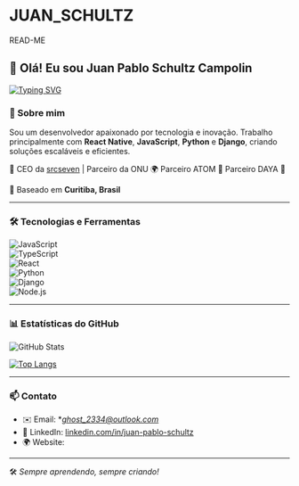 # JUAN_SCHULTZ
READ-ME
## 👋 Olá! Eu sou Juan Pablo Schultz Campolin

[![Typing SVG](https://readme-typing-svg.herokuapp.com?color=%2300FF00&lines=Desenvolvedor+Fullstack;React+Native+%7C+JavaScript+%7C+Python;Django+%7C+Node.js+%7C+TypeScript)](https://git.io/typing-svg)

### 🚀 Sobre mim
Sou um desenvolvedor apaixonado por tecnologia e inovação. Trabalho principalmente com **React Native**, **JavaScript**, **Python** e **Django**, criando soluções escaláveis e eficientes.

💼 CEO da [srcseven](https://github.com/srcseven) | Parceiro da ONU 🌍 Parceiro ATOM 🚀  Parceiro DAYA 💫

📍 Baseado em **Curitiba, Brasil**

---

### 🛠️ Tecnologias e Ferramentas

![JavaScript](https://img.shields.io/badge/JavaScript-F7DF1E?style=for-the-badge&logo=javascript&logoColor=black)  
![TypeScript](https://img.shields.io/badge/TypeScript-3178C6?style=for-the-badge&logo=typescript&logoColor=white)  
![React](https://img.shields.io/badge/React_Native-61DAFB?style=for-the-badge&logo=react&logoColor=black)  
![Python](https://img.shields.io/badge/Python-3776AB?style=for-the-badge&logo=python&logoColor=white)  
![Django](https://img.shields.io/badge/Django-092E20?style=for-the-badge&logo=django&logoColor=white)  
![Node.js](https://img.shields.io/badge/Node.js-339933?style=for-the-badge&logo=nodedotjs&logoColor=white)

---


### 📊 Estatísticas do GitHub
![GitHub Stats](https://github-readme-stats.vercel.app/api?username=ghostclown1998&show_icons=true&theme=dracula)

[![Top Langs](https://github-readme-stats.vercel.app/api/top-langs/?username=ghostclown1998&layout=compact&theme=dracula)](https://github.com/anuraghazra/github-readme-stats)

---

### 📫 Contato
- ✉️ Email: **ghost_2334@outlook.com*
- 💼 LinkedIn: [linkedin.com/in/juan-pablo-schultz]((https://www.linkedin.com/in/juan-pablo-schultz-58895a162/))
- 🌍 Website: 

---

🛠️ _Sempre aprendendo, sempre criando!_
